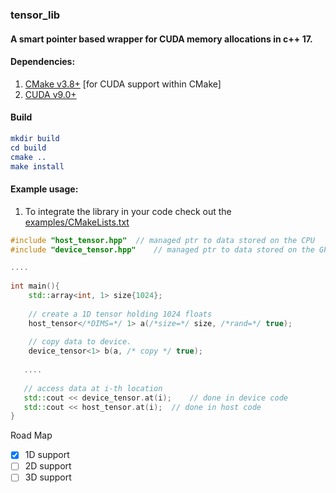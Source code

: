 ### tensor_lib
#### A smart pointer based wrapper for CUDA memory allocations in c++ 17.

#### Dependencies:

1. [CMake v3.8+](https://cmake.org/download/) [for CUDA support within CMake]
2. [CUDA v9.0+](https://developer.nvidia.com/cuda-92-download-archive) 

#### Build

```cmake
mkdir build
cd build
cmake ..
make install
```

#### Example usage:

1. To integrate the library in your code check out the [examples/CMakeLists.txt](https://github.com/KaunilD/tensor_lib/blob/master/examples/CMakeLists.txt)

```c++
#include "host_tensor.hpp" 	// managed ptr to data stored on the CPU
#include "device_tensor.hpp"	// managed ptr to data stored on the GPU

....
    
int main(){
    std::array<int, 1> size{1024};
    
    // create a 1D tensor holding 1024 floats
    host_tensor</*DIMS=*/ 1> a(/*size=*/ size, /*rand=*/ true);
    
    // copy data to device.
    device_tensor<1> b(a, /* copy */ true);
    
   .... 
         
   // access data at i-th location
   std::cout << device_tensor.at(i);	// done in device code
   std::cout << host_tensor.at(i);	// done in host code 
}
```



Road Map

- [x] 1D support
- [ ] 2D support
- [ ] 3D support
